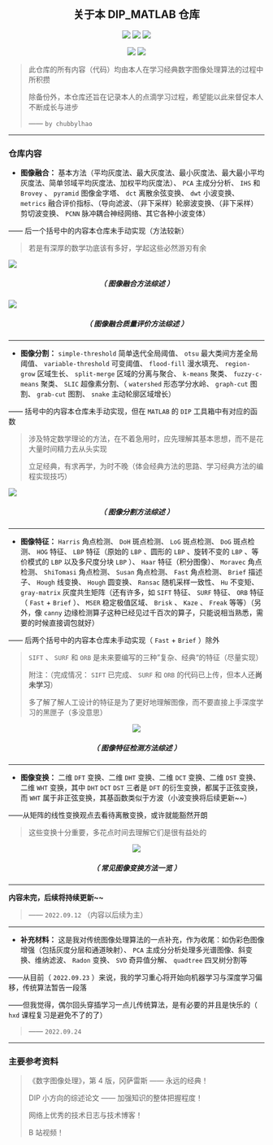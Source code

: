 <h2 align = "center">关于本 DIP_MATLAB 仓库</h2>

<p align="center">
    <img src="https://img.shields.io/badge/DIP__MATLAB-by%20chubbylhao-brightgreen" />
    <img src="https://img.shields.io/badge/license-MIT-brightgreen" />
    <img src="https://img.shields.io/badge/purpose-study%20and%20backup-red" />
</p>

<p align="center">
    <img src="https://img.shields.io/badge/language-MATLAB-blue" />
    <img src="https://img.shields.io/badge/institution-HIT--ISE-blue" />
</p>

> 此仓库的所有内容（代码）均由本人在学习经典数字图像处理算法的过程中所积攒
>
> 除备份外，本仓库还旨在记录本人的点滴学习过程，希望能以此来督促本人不断成长与进步
>
> —— `by chubbylhao`

------

### 仓库内容

- **图像融合：** 基本方法（平均灰度法、最大灰度法、最小灰度法、最大最小平均灰度法、简单邻域平均灰度法、加权平均灰度法）、  `PCA` 主成分分析、 `IHS` 和 `Brovey` 、 `pyramid` 图像金字塔、 `dct` 离散余弦变换、 `dwt` 小波变换、 `metrics` 融合评价指标、（导向滤波、（非下采样）轮廓波变换、（非下采样）剪切波变换、 `PCNN` 脉冲耦合神经网络、其它各种小波变体）

—— 后一个括号中的内容本仓库未手动实现（方法较新）

> 若是有深厚的数学功底该有多好，学起这些必然游刃有余

![](https://raw.githubusercontent.com/chubbylhao/myPics/012bd7561d95012f645ed4cfe8fcd1777c53554e/imageFusion/%E5%9B%BE%E5%83%8F%E8%9E%8D%E5%90%88.svg)

<h5 align = "center"> （ 图像融合方法综述 ） </h5>

![](https://raw.githubusercontent.com/chubbylhao/myPics/637393017ed3295900ab1af356d2ae44c9658a59/imageFusion/Metrics.svg)

<h5 align = "center"> （ 图像融合质量评价方法综述 ） </h5>

------

- **图像分割：** `simple-threshold` 简单迭代全局阈值、  `otsu` 最大类间方差全局阈值、 `variable-threshold` 可变阈值、 `flood-fill` 漫水填充、 `region-grow` 区域生长、 `split-merge` 区域的分离与聚合、 `k-means` 聚类、 `fuzzy-c-means` 聚类、 `SLIC` 超像素分割、（ `watershed` 形态学分水岭、 `graph-cut` 图割、 `grab-cut` 图割、  `snake` 主动轮廓区域增长）

—— 括号中的内容本仓库未手动实现，但在 `MATLAB` 的 `DIP` 工具箱中有对应的函数

> 涉及特定数学理论的方法，在不着急用时，应先理解其基本思想，而不是花大量时间精力去从头实现
>
> 立足经典，有求再学，为时不晚（体会经典方法的思路、学习经典方法的编程实现技巧）

![](https://raw.githubusercontent.com/chubbylhao/myPics/7488a2120ecfb3226e29633f09e8275e006a0e9d/imageSegmentation/imageSegmentation.svg)

<h5 align = "center"> （ 图像分割方法综述 ） </h5>

- ------

- **图像特征：** `Harris` 角点检测、 `DoH` 斑点检测、 `LoG` 斑点检测、 `DoG` 斑点检测、 `HOG` 特征、 `LBP` 特征（原始的 `LBP` 、圆形的 `LBP` 、旋转不变的 `LBP` 、等价模式的 `LBP` 以及多尺度分块 `LBP` ）、 `Haar` 特征（积分图像）、 `Moravec` 角点检测、 `ShiTomasi` 角点检测、 `Susan` 角点检测、 `Fast` 角点检测、 `Brief` 描述子、 `Hough` 线变换、 `Hough` 圆变换、 `Ransac` 随机采样一致性、 `Hu` 不变矩、 `gray-matrix` 灰度共生矩阵（还有许多，如 `SIFT` 特征、 `SURF` 特征、 `ORB` 特征（ `Fast` + `Brief` ）、 `MSER` 稳定极值区域、 `Brisk` 、 `Kaze` 、 `Freak` 等等）（另外，像 `canny` 边缘检测算子这种已经见过千百次的算子，只能说相当熟悉，需要的时候直接调包就好）

—— 后两个括号中的内容本仓库未手动实现（ `Fast` + `Brief` ）除外

> `SIFT` 、 `SURF` 和 `ORB` 是未来要编写的三种”复杂、经典“的特征（尽量实现）
>
> 附注：（完成情况： `SIFT` 已完成、 `SURF` 和 `ORB` 的代码已上传，但本人还**尚未学习**）
>
> 多了解了解人工设计的特征是为了更好地理解图像，而不要直接上手深度学习的黑匣子（多没意思）

<div align=center><img src="https://raw.githubusercontent.com/chubbylhao/myPics/05bd31e6d72a7ada8dc1748a5b08400ed1e8b74a/featureDetection/%E5%9B%BE%E5%83%8F%E7%89%B9%E5%BE%81.svg"></div>

<h5 align = "center"> （ 图像特征检测方法综述 ） </h5>

------

- **图像变换：** 二维 `DFT` 变换、二维 `DHT` 变换、二维 `DCT` 变换、二维 `DST` 变换、二维 `WHT` 变换，其中 `DHT` `DCT` `DST` 三者是 `DFT` 的衍生变换，都属于正弦变换，而 `WHT` 属于非正弦变换，其基函数类似于方波（小波变换将后续更新~~）

——从矩阵的线性变换观点去看待离散变换，或许就能豁然开朗

> 这些变换十分重要，多花点时间去理解它们是很有益处的

<div align=center><img src="https://raw.githubusercontent.com/chubbylhao/DIP_MATLAB/0540f060ac7ba73e1881d81eec3f59d0e921876c/image%20transformation/image%20transformation.svg"></div>

<h5 align = "center"> （ 常见图像变换方法一览 ） </h5>

------

  **内容未完，后续将持续更新~~**

> —— `2022.09.12` （内容以后续为主）

------

- **补充材料：** 这是我对传统图像处理算法的一点补充，作为收尾：如伪彩色图像增强（包括灰度分层和通道映射）、 `PCA` 主成分分析处理多光谱图像、斜变换、维纳滤波、 `Radon` 变换、 `SVD` 奇异值分解、 `quadtree` 四叉树分割等

——从目前（ `2022.09.23` ）来说，我的学习重心将开始向机器学习与深度学习偏移，传统算法暂告一段落

——但我觉得，偶尔回头穿插学习一点儿传统算法，是有必要的并且是快乐的（ `hxd` 课程复习是避免不了的了）

> —— `2022.09.24` 

------

### 主要参考资料

> 《数字图像处理》，第 4 版，冈萨雷斯 —— 永远的经典！
>
> DIP 小方向的综述论文 —— 加强知识的整体把握程度！
>
> 网络上优秀的技术日志与技术博客！
>
> B 站视频！